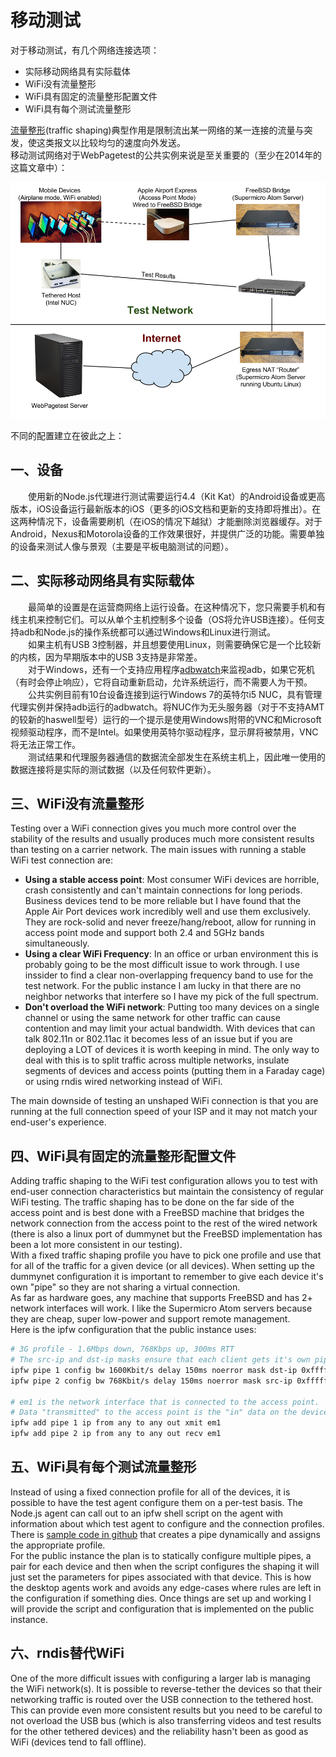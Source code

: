 # 移动测试

对于移动测试，有几个网络连接选项：
+ 实际移动网络具有实际载体
+ WiFi没有流量整形
+ WiFi具有固定的流量整形配置文件
+ WiFi具有每个测试流量整形

[流量整形](http://baike.baidu.com/link?url=tl7WeKr3B-0Vr0NkUUNY1iqky_R1lsFOYRb2WwGq3dY6VMrkOecrrhKL3-fw4gP8SgMNQqgLm8x8XUU-ZtElqNHJshaVCndxJYQJLcy03epoEDFZvIx6zwHnjeAmm9gF)(traffic shaping)典型作用是限制流出某一网络的某一连接的流量与突发，使这类报文以比较均匀的速度向外发送。  
移动测试网络对于WebPagetest的公共实例来说是至关重要的（至少在2014年的这篇文章中）：

![](/assets/img/system/WebPagetest_Mobile_Network.png)

不同的配置建立在彼此之上：

## 一、设备
&emsp;&emsp;使用新的Node.js代理进行测试需要运行4.4（Kit Kat）的Android设备或更高版本，iOS设备运行最新版本的iOS（更多的iOS文档和更新的支持即将推出）。在这两种情况下，设备需要刷机（在iOS的情况下越狱）才能删除浏览器缓存。对于Android，Nexus和Motorola设备的工作效果很好，并提供广泛的功能。需要单独的设备来测试人像与景观（主要是平板电脑测试的问题）。

## 二、实际移动网络具有实际载体
&emsp;&emsp;最简单的设置是在运营商网络上运行设备。在这种情况下，您只需要手机和有线主机来控制它们。可以从单个主机控制多个设备（OS将允许USB连接）。任何支持adb和Node.js的操作系统都可以通过Windows和Linux进行测试。  
&emsp;&emsp;如果主机有USB 3控制器，并且想要使用Linux，则需要确保它是一个比较新的内核，因为早期版本中的USB 3支持是非常差。  
&emsp;&emsp;对于Windows，还有一个支持应用程序[adbwatch](https://github.com/WPO-Foundation/adbwatch/releases)来监视adb，如果它死机（有时会停止响应），它将自动重新启动，允许系统运行，而不需要人为干预。  
&emsp;&emsp;公共实例目前有10台设备连接到运行Windows 7的英特尔i5 NUC，具有管理代理实例并保持adb运行的adbwatch。将NUC作为无头服务器（对于不支持AMT的较新的haswell型号）运行的一个提示是使用Windows附带的VNC和Microsoft视频驱动程序，而不是Intel。如果使用英特尔驱动程序，显示屏将被禁用，VNC将无法正常工作。  
&emsp;&emsp;测试结果和代理服务器通信的数据流全部发生在系统主机上，因此唯一使用的数据连接将是实际的测试数据（以及任何软件更新）。

## 三、WiFi没有流量整形
Testing over a WiFi connection gives you much more control over the stability of the results and usually produces much more consistent results than testing on a carrier network.  The main issues with running a stable WiFi test connection are:
+ **Using a stable access point**: Most consumer WiFi devices are horrible, crash consistently and can't maintain connections for long periods.  Business devices tend to be more reliable but I have found that the Apple Air Port devices work incredibly well and use them exclusively.  They are rock-solid and never freeze/hang/reboot, allow for running in access point mode and support both 2.4 and 5GHz bands simultaneously.
+ **Using a clear WiFi Frequency**: In an office or urban environment this is probably going to be the most difficult issue to work through.  I use inssider to find a clear non-overlapping frequency band to use for the test network.  For the public instance I am lucky in that there are no neighbor networks that interfere so I have my pick of the full spectrum.
+ **Don't overload the WiFi network**: Putting too many devices on a single channel or using the same network for other traffic can cause contention and may limit your actual bandwidth.  With devices that can talk 802.11n or 802.11ac it becomes less of an issue but if you are deploying a LOT of devices it is worth keeping in mind.  The only way to deal with this is to split traffic across multiple networks, insulate segments of devices and access points (putting them in a Faraday cage) or using rndis wired networking instead of WiFi.

The main downside of testing an unshaped WiFi connection is that you are running at the full connection speed of your ISP and it may not match your end-user's experience.

## 四、WiFi具有固定的流量整形配置文件
Adding traffic shaping to the WiFi test configuration allows you to test with end-user connection characteristics but maintain the consistency of regular WiFi testing.  The traffic shaping has to be done on the far side of the access point and is best done with a FreeBSD machine that bridges the network connection from the access point to the rest of the wired network (there is also a linux port of dummynet but the FreeBSD implementation has been a lot more consistent in our testing).  
With a fixed traffic shaping profile you have to pick one profile and use that for all of the traffic for a given device (or all devices).  When setting up the dummynet configuration it is important to remember to give each device it's own "pipe" so they are not sharing a virtual connection.  
As far as hardware goes, any machine that supports FreeBSD and has 2+ network interfaces will work.  I like the Supermicro Atom servers because they are cheap, super low-power and support remote management.  
Here is the ipfw configuration that the public instance uses:
```bash
# 3G profile - 1.6Mbps down, 768Kbps up, 300ms RTT
# The src-ip and dst-ip masks ensure that each client gets it's own pipe
ipfw pipe 1 config bw 1600Kbit/s delay 150ms noerror mask dst-ip 0xffffffff
ipfw pipe 2 config bw 768Kbit/s delay 150ms noerror mask src-ip 0xffffffff

# em1 is the network interface that is connected to the access point.
# Data "transmitted" to the access point is the "in" data on the devices.
ipfw add pipe 1 ip from any to any out xmit em1
ipfw add pipe 2 ip from any to any out recv em1
```

## 五、WiFi具有每个测试流量整形
Instead of using a fixed connection profile for all of the devices, it is possible to have the test agent configure them on a per-test basis.  The Node.js agent can call out to an ipfw shell script on the agent with information about which test agent to configure and the connection profiles.  There is [sample code in github](https://github.com/WPO-Foundation/webpagetest/blob/master/agent/js/ipfw_config) that creates a pipe dynamically and assigns the appropriate profile.  
For the public instance the plan is to statically configure multiple pipes, a pair for each device and then when the script configures the shaping it will just set the parameters for pipes associated with that device.  This is how the desktop agents work and avoids any edge-cases where rules are left in the configuration if something dies.  Once things are set up and working I will provide the script and configuration that is implemented on the public instance.

## 六、rndis替代WiFi
One of the more difficult issues with configuring a larger lab is managing the WiFi network(s).  It is possible to reverse-tether the devices so that their networking traffic is routed over the USB connection to the tethered host.  This can provide even more consistent results but you need to be careful to not overload the USB bus (which is also transferring videos and test results for the other tethered devices) and the reliability hasn't been as good as WiFi (devices tend to fall offline).